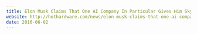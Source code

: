 ```yaml
---
title: Elon Musk Claims That One AI Company In Particular Gives Him Skynet-Tinged Nightmares
website: http://hothardware.com/news/elon-musk-claims-that-one-ai-company-in-particular-gives-him-skynet-tinged-nightmares
date: 2016-06-02
---
```


